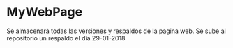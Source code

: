 # MyWebPage
Se almacenarà todas las versiones y respaldos de la pagina web.
Se sube al repositorio un respaldo el dìa 29-01-2018
